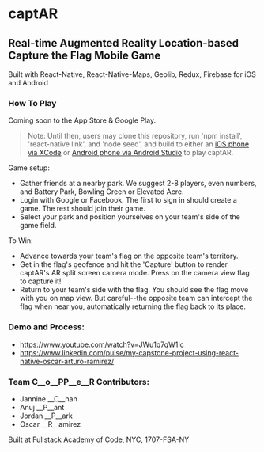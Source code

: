 # captAR
## Real-time Augmented Reality Location-based Capture the Flag Mobile Game

Built with React-Native, React-Native-Maps, Geolib, Redux, Firebase for iOS and Android

### How To Play

Coming soon to the App Store & Google Play. 

> Note: Until then, users may clone this repository, run 'npm install', 'react-native link', and 'node seed', and build to either an [iOS phone via XCode](https://developer.apple.com/library/content/documentation/IDEs/Conceptual/AppDistributionGuide/LaunchingYourApponDevices/LaunchingYourApponDevices.html) or [Android phone via Android Studio](https://developer.android.com/studio/run/device.html#connect) to play captAR.

Game setup:
* Gather friends at a nearby park. We suggest 2-8 players, even numbers, and Battery Park, Bowling Green or Elevated Acre.
* Login with Google or Facebook. The first to sign in should create a game. The rest should join their game.
* Select your park and position yourselves on your team's side of the game field.

To Win:
* Advance towards your team's flag on the opposite team's territory.
* Get in the flag's geofence and hit the 'Capture' button to render captAR's AR split screen camera mode. Press on the camera view flag to capture it! 
* Return to your team's side with the flag. You should see the flag move with you on map view. But careful--the opposite team can intercept the flag when near you, automatically returning the flag back to its place. 

### Demo and Process:
* https://www.youtube.com/watch?v=JWu1q7qW1Ic
* https://www.linkedin.com/pulse/my-capstone-project-using-react-native-oscar-arturo-ramirez/

### Team __C__o__PP__e__R__ Contributors:
- Jannine __C__han
- Anuj __P__ant
- Jordan __P__ark
- Oscar __R__amirez

Built at Fullstack Academy of Code, NYC, 1707-FSA-NY
